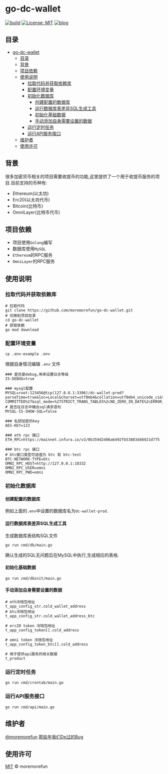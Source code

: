 # go-dc-wallet

[![build](https://github.com/moremorefun/go-dc-wallet/workflows/build/badge.svg)](https://github.com/moremorefun/go-dc-wallet/actions?query=workflow%3Abuild)
[![License: MIT](https://img.shields.io/badge/License-MIT-brightgreen.svg)](https://github.com/moremorefun/go-dc-wallet/blob/master/LICENSE)
[![blog](https://img.shields.io/badge/blog-@moremorefun-brightgreen.svg)](https://www.jidangeng.com)


## 目录

- [go-dc-wallet](#go-dc-wallet)
  - [目录](#目录)
  - [背景](#背景)
  - [项目依赖](#项目依赖)
  - [使用说明](#使用说明)
    - [拉取代码并获取依赖库](#拉取代码并获取依赖库)
    - [配置环境变量](#配置环境变量)
    - [初始化数据库](#初始化数据库)
      - [创建配置的数据库](#创建配置的数据库)
      - [运行数据库表差异SQL生成工具](#运行数据库表差异sql生成工具)
      - [初始化基础数据](#初始化基础数据)
      - [手动添加自身需要设置的数据](#手动添加自身需要设置的数据)
    - [运行定时任务](#运行定时任务)
    - [运行API服务接口](#运行api服务接口)
  - [维护者](#维护者)
  - [使用许可](#使用许可)

## 背景

很多加密货币相关的项目需要收提币的功能,这里提供了一个用于收提币服务的项目.目前支持的币种有:

- Ethereum(以太坊)
- Erc20(以太坊代币)
- Bitcoin(比特币)
- OmniLayer(比特币代币)

## 项目依赖

- 项目使用`Golang`编写
- 数据库使用`MySQL`
- `Ethereum`的RPC服务
- `OmniLayer`的RPC服务

## 使用说明

### 拉取代码并获取依赖库

```
# 拉取代吗
git clone https://github.com/moremorefun/go-dc-wallet.git
# 切换到项目目录
cd go-dc-wallet
# 获取依赖
go mod download
```

### 配置环境变量
```
cp .env-example .env
```
根据自身情况编辑 `.env` 文件
```
### 是否是debug,用来设置日志等级
IS-DEBUG=true

### mysql配置
MYSQL=root:123456@tcp(127.0.0.1:3306)/dc-wallet-prod?parseTime=true&loc=Local&charset=utf8mb4&collation=utf8mb4_unicode_ci&tx_isolation=%27READ-COMMITTED%27&sql_mode=%27STRICT_TRANS_TABLES%2cNO_ZERO_IN_DATE%2cERROR_FOR_DIVISION_BY_ZERO%2cNO_AUTO_CREATE_USER%2cNO_ENGINE_SUBSTITUTION%27
# 是否在日志中输出sql请求语句
MYSQL-IS-SHOW-SQL=false

### 私钥加密的key
AES-KEY=123

### eth rpc 接口
ETH_RPC=https://mainnet.infura.io/v3/0b359d2406a6492fb53883d46921d775

### btc rpc 接口
# btc接口类型可选值为 btc 和 btc-test
BTC-NETWORK-TYPE=btc
OMNI_RPC_HOST=http://127.0.0.1:18332
OMNI_RPC_USER=omni
OMNI_RPC_PWD=omni
```

### 初始化数据库

#### 创建配置的数据库

例如上面的`.env`中设置的数据库名为`dc-wallet-prod`.

#### 运行数据库表差异SQL生成工具

生成数据库表结构SQL文件

```
go run cmd/db/main.go
```

确认生成的SQL无问题后在MySQL中执行,生成相应的表格.

#### 初始化基础数据

```
go run cmd/dbinit/main.go
```

#### 手动添加自身需要设置的数据
```
# eth冷钱包地址
t_app_config_str.cold_wallet_address
# btc冷钱包地址
t_app_config_str.cold_wallet_address_btc

# erc20 token 冷钱包地址
t_app_config_token[].cold_address

# omni token 冷钱包地址
t_app_config_token_btc[].cold_address

# 用于提供api服务的相关数据
t_product
```

### 运行定时任务

```
go run cmd/crontab/main.go
```

### 运行API服务接口

```
go run cmd/api/main.go
```
   
## 维护者

[@moremorefun](https://github.com/moremorefun)
[那些年我们De过的Bug](https://www.jidangeng.com)

## 使用许可

[MIT](LICENSE) © moremorefun
